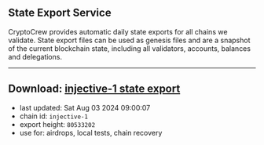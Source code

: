 ## State Export Service
CryptoCrew provides automatic daily state exports for all chains we validate. State export files can be used as genesis files and are a snapshot of the current blockchain state, including all validators, accounts, balances and delegations.

---
**Download: [injective-1 state export](https://dl-eu2.ccvalidators.com/SERVICE/injective/injective-1_export_80533202.json)**
---

- last updated: Sat Aug 03 2024 09:00:07
- chain id: `injective-1`
- export height: `80533202`
- use for: airdrops, local tests, chain recovery
